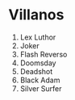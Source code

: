 # Villanos

1. Lex Luthor
2. Joker
3. Flash Reverso
4. Doomsday
5. Deadshot
6. Black Adam
7. Silver Surfer
